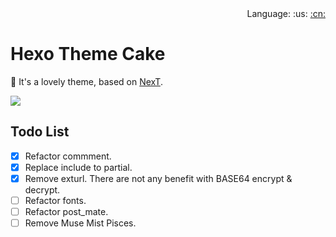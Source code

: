 <div align="right">Language: :us:
<a title="Chinese" href="docs/zh-CN/README.md">:cn:</a></div>

# Hexo Theme Cake

:fish_cake: It's a lovely theme, based on [NexT](https://github.com/theme-next/hexo-theme-next).

<img src="https://img.shields.io/badge/hexo-%3E%3D%203.5.0-blue.svg">

## Todo List
- [x] Refactor commment.
- [x] Replace include to partial.
- [x] Remove exturl. There are not any benefit with BASE64 encrypt & decrypt.
- [ ] Refactor fonts.
- [ ] Refactor post_mate.
- [ ] Remove Muse Mist Pisces.
